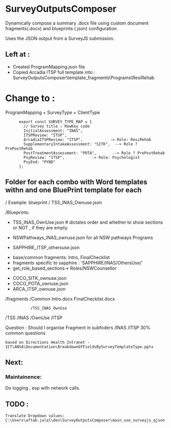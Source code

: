 # SurveyOutputsComposer

Dynamically compose a summary .docx file using custom document fragments(.docx) and blueprints (.json) configuration.

Uses the JSON output from a SurveyJS submission.

## Left at :

- Created ProgramMapping.json file
- Copied Arcadia ITSP full template into : SurveyOutputsComposer\template_fragments\Programs\ResiRehab

# Change to :

ProgramMapping + SurveyType + ClientType

          export const SURVEY_TYPE_MAP = {
            // Survey title : RowKey code
            InitialAssessment: "INAS",
            ITSPReview: "ITSP",
            ArcadiaITSPReview: "ITSP",            -> Role: ResiRehab
            SupplementaryIntakeAssessment: "SITK",  --> Role ? PrePostRehab
            PostTreatmentAssessment: "POTA",       --> Role ? PrePostRehab
            PsyReview: "ITSP",            -> Role: Psychologist
            PsyEnd: "PYND"
          };

## Folder for each combo with Word templates withn and one BluePrint template for each

/ Example: blueprint / TSS_INAS_Ownuse.json

/Blueprints:

- TSS_INAS_OwnUse.json # dictates order and whether to show sections or NOT , if they are empty.

- NSWPathways_INAS_ownuse.json
  for all NSW pathways Programs
- SAPPHIRE_ITSP_othersuse.json

* base/common fragments: Intro, FinalChecklist
* fragments specific to sapphire : 'SAPPHIRE/INAS/OthersUse/'
* get_role_based_sections-> Roles/NSWCounsellor

- COCO_SITK_ownuse.json
- COCO_POTA_ownuse.json
- ARCA_ITSP_ownuse.json

/fragments
/Common
Intro.docx
FinalChecklist.docx

               /TSS_INAS_OwnUse

/TSS
/INAS
/OwnUse
/ITSP

Question : Should I organise Fragment in subfoders /INAS /ITSP
30% common questions

    based on Directions Health Intranet - ICT\ANSA\Documentation\BreakdownOfFieldsBySurveyTemplateType.pptx

## Next:

### Maintainence:

Do logging , esp with network calls.

## TODO :

    Translate Dropdown values: C:\Users\aftab.jalal\dev\SurveyOutputsComposer\main_use_surveyjs_qjson.py
